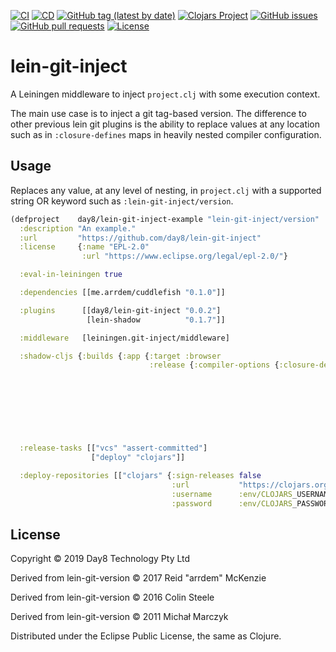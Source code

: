 [![CI](https://github.com/day8/lein-git-inject/workflows/ci/badge.svg)](https://github.com/day8/lein-git-inject/actions?workflow=ci)
[![CD](https://github.com/day8/lein-git-inject/workflows/cd/badge.svg)](https://github.com/day8/lein-git-inject/actions?workflow=cd)
[![GitHub tag (latest by date)](https://img.shields.io/github/v/tag/day8/lein-git-inject?style=flat)](https://github.com/day8/lein-git-inject/tags)
[![Clojars Project](https://img.shields.io/clojars/v/day8/lein-git-inject.svg)](https://clojars.org/day8/lein-git-inject)
[![GitHub issues](https://img.shields.io/github/issues-raw/day8/lein-git-inject?style=flat)](https://github.com/day8/lein-git-inject/issues)
[![GitHub pull requests](https://img.shields.io/github/issues-pr/day8/lein-git-inject)](https://github.com/day8/lein-git-inject/pulls)
[![License](https://img.shields.io/github/license/day8/lein-git-inject.svg)](LICENSE)

# lein-git-inject

A Leiningen middleware to inject `project.clj` with some execution context.

The main use case is to inject a git tag-based version. The difference to other
previous lein git plugins is the ability to replace values at any location such
as in `:closure-defines` maps in heavily nested compiler configuration.

## Usage

Replaces any value, at any level of nesting, in `project.clj` with a supported
string OR keyword such as `:lein-git-inject/version`.

```clojure
(defproject    day8/lein-git-inject-example "lein-git-inject/version"
  :description "An example."
  :url         "https://github.com/day8/lein-git-inject"
  :license     {:name "EPL-2.0"
                :url "https://www.eclipse.org/legal/epl-2.0/"}

  :eval-in-leiningen true

  :dependencies [[me.arrdem/cuddlefish "0.1.0"]]

  :plugins      [[day8/lein-git-inject "0.0.2"]
                 [lein-shadow          "0.1.7"]]

  :middleware   [leiningen.git-inject/middleware]

  :shadow-cljs {:builds {:app {:target :browser
                               :release {:compiler-options {:closure-defines {;; "0.0.1"
                                                                              day8.example.version         :lein-git-inject/version
                                                                              ;; "2019-11-18T00:05:02.273361"
                                                                              day8.example.build-date-time :lein-git-inject/build-iso-date-time
                                                                              ;; "2019-W47-2"
                                                                              day8.example.build-week-date :lein-git-inject/build-iso-date-week
                                                                              ;; "isaac" i.e. the local shell username.
                                                                              day8.example.username        :lein-git-inject/user-name}}}}}}

  :release-tasks [["vcs" "assert-committed"]
                  ["deploy" "clojars"]]

  :deploy-repositories [["clojars" {:sign-releases false
                                    :url           "https://clojars.org/repo"
                                    :username      :env/CLOJARS_USERNAME
                                    :password      :env/CLOJARS_PASSWORD}]])

```

## License

Copyright © 2019 Day8 Technology Pty Ltd 

Derived from lein-git-version © 2017 Reid "arrdem" McKenzie

Derived from lein-git-version © 2016 Colin Steele

Derived from lein-git-version © 2011 Michał Marczyk

Distributed under the Eclipse Public License, the same as Clojure.